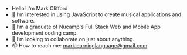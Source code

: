 - Hello! I'm Mark Clifford
- 👀 I’m interested in using JavaScript to create musical applications and software.
- 🌱 I’m a graduate of Nucamp's Full Stack Web and Mobile App development coding camp. 
- 💞️ I’m looking to collaborate on just about anything.
- 📫 How to reach me: marklearninglanguage@gmail.com

<!---
skymouse85/skymouse85 is a ✨ special ✨ repository because its `README.md` (this file) appears on your GitHub profile.
You can click the Preview link to take a look at your changes.
--->
